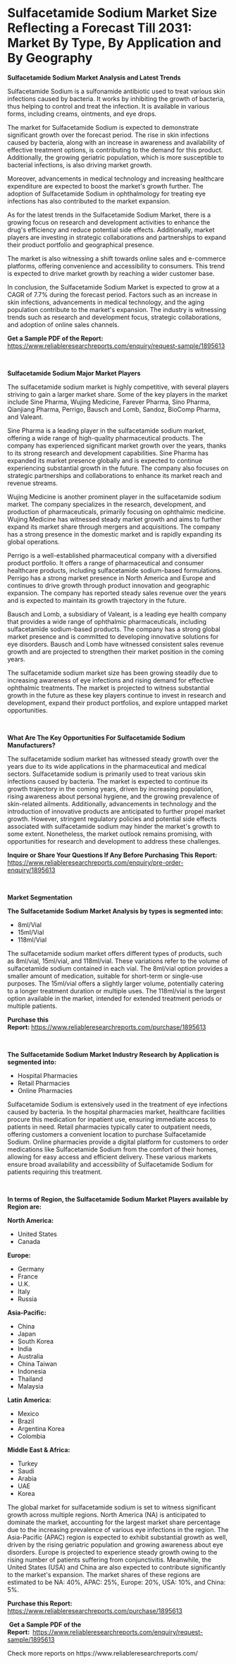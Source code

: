 <p><h1>Sulfacetamide Sodium Market Size Reflecting a Forecast Till 2031: Market By Type, By Application and By Geography</h1></p><p><strong>Sulfacetamide Sodium Market Analysis and Latest Trends</strong></p>
<p><p>Sulfacetamide Sodium is a sulfonamide antibiotic used to treat various skin infections caused by bacteria. It works by inhibiting the growth of bacteria, thus helping to control and treat the infection. It is available in various forms, including creams, ointments, and eye drops.</p><p>The market for Sulfacetamide Sodium is expected to demonstrate significant growth over the forecast period. The rise in skin infections caused by bacteria, along with an increase in awareness and availability of effective treatment options, is contributing to the demand for this product. Additionally, the growing geriatric population, which is more susceptible to bacterial infections, is also driving market growth.</p><p>Moreover, advancements in medical technology and increasing healthcare expenditure are expected to boost the market's growth further. The adoption of Sulfacetamide Sodium in ophthalmology for treating eye infections has also contributed to the market expansion.</p><p>As for the latest trends in the Sulfacetamide Sodium Market, there is a growing focus on research and development activities to enhance the drug's efficiency and reduce potential side effects. Additionally, market players are investing in strategic collaborations and partnerships to expand their product portfolio and geographical presence.</p><p>The market is also witnessing a shift towards online sales and e-commerce platforms, offering convenience and accessibility to consumers. This trend is expected to drive market growth by reaching a wider customer base.</p><p>In conclusion, the Sulfacetamide Sodium Market is expected to grow at a CAGR of 7.7% during the forecast period. Factors such as an increase in skin infections, advancements in medical technology, and the aging population contribute to the market's expansion. The industry is witnessing trends such as research and development focus, strategic collaborations, and adoption of online sales channels.</p></p>
<p><strong>Get a Sample PDF of the Report:&nbsp;</strong> <a href="https://www.reliableresearchreports.com/enquiry/request-sample/1895613">https://www.reliableresearchreports.com/enquiry/request-sample/1895613</a></p>
<p>&nbsp;</p>
<p><strong>Sulfacetamide Sodium Major Market Players</strong></p>
<p><p>The sulfacetamide sodium market is highly competitive, with several players striving to gain a larger market share. Some of the key players in the market include Sine Pharma, Wujing Medicine, Farever Pharma, Sino Pharma, Qianjiang Pharma, Perrigo, Bausch and Lomb, Sandoz, BioComp Pharma, and Valeant.</p><p>Sine Pharma is a leading player in the sulfacetamide sodium market, offering a wide range of high-quality pharmaceutical products. The company has experienced significant market growth over the years, thanks to its strong research and development capabilities. Sine Pharma has expanded its market presence globally and is expected to continue experiencing substantial growth in the future. The company also focuses on strategic partnerships and collaborations to enhance its market reach and revenue streams.</p><p>Wujing Medicine is another prominent player in the sulfacetamide sodium market. The company specializes in the research, development, and production of pharmaceuticals, primarily focusing on ophthalmic medicine. Wujing Medicine has witnessed steady market growth and aims to further expand its market share through mergers and acquisitions. The company has a strong presence in the domestic market and is rapidly expanding its global operations.</p><p>Perrigo is a well-established pharmaceutical company with a diversified product portfolio. It offers a range of pharmaceutical and consumer healthcare products, including sulfacetamide sodium-based formulations. Perrigo has a strong market presence in North America and Europe and continues to drive growth through product innovation and geographic expansion. The company has reported steady sales revenue over the years and is expected to maintain its growth trajectory in the future.</p><p>Bausch and Lomb, a subsidiary of Valeant, is a leading eye health company that provides a wide range of ophthalmic pharmaceuticals, including sulfacetamide sodium-based products. The company has a strong global market presence and is committed to developing innovative solutions for eye disorders. Bausch and Lomb have witnessed consistent sales revenue growth and are projected to strengthen their market position in the coming years.</p><p>The sulfacetamide sodium market size has been growing steadily due to increasing awareness of eye infections and rising demand for effective ophthalmic treatments. The market is projected to witness substantial growth in the future as these key players continue to invest in research and development, expand their product portfolios, and explore untapped market opportunities.</p></p>
<p>&nbsp;</p>
<p><strong>What Are The Key Opportunities For Sulfacetamide Sodium Manufacturers?</strong></p>
<p><p>The sulfacetamide sodium market has witnessed steady growth over the years due to its wide applications in the pharmaceutical and medical sectors. Sulfacetamide sodium is primarily used to treat various skin infections caused by bacteria. The market is expected to continue its growth trajectory in the coming years, driven by increasing population, rising awareness about personal hygiene, and the growing prevalence of skin-related ailments. Additionally, advancements in technology and the introduction of innovative products are anticipated to further propel market growth. However, stringent regulatory policies and potential side effects associated with sulfacetamide sodium may hinder the market's growth to some extent. Nonetheless, the market outlook remains promising, with opportunities for research and development to address these challenges.</p></p>
<p><strong>Inquire or Share Your Questions If Any Before Purchasing This Report:</strong> <a href="https://www.reliableresearchreports.com/enquiry/pre-order-enquiry/1895613">https://www.reliableresearchreports.com/enquiry/pre-order-enquiry/1895613</a></p>
<p>&nbsp;</p>
<p><strong>Market Segmentation</strong></p>
<p><strong>The Sulfacetamide Sodium Market Analysis by types is segmented into:</strong></p>
<p><ul><li>8ml/Vial</li><li>15ml/Vial</li><li>118ml/Vial</li></ul></p>
<p><p>The sulfacetamide sodium market offers different types of products, such as 8ml/vial, 15ml/vial, and 118ml/vial. These variations refer to the volume of sulfacetamide sodium contained in each vial. The 8ml/vial option provides a smaller amount of medication, suitable for short-term or single-use purposes. The 15ml/vial offers a slightly larger volume, potentially catering to a longer treatment duration or multiple uses. The 118ml/vial is the largest option available in the market, intended for extended treatment periods or multiple patients.</p></p>
<p><strong>Purchase this Report:&nbsp;</strong><a href="https://www.reliableresearchreports.com/purchase/1895613">https://www.reliableresearchreports.com/purchase/1895613</a></p>
<p>&nbsp;</p>
<p><strong>The Sulfacetamide Sodium Market Industry Research by Application is segmented into:</strong></p>
<p><ul><li>Hospital Pharmacies</li><li>Retail Pharmacies</li><li>Online Pharmacies</li></ul></p>
<p><p>Sulfacetamide Sodium is extensively used in the treatment of eye infections caused by bacteria. In the hospital pharmacies market, healthcare facilities procure this medication for inpatient use, ensuring immediate access to patients in need. Retail pharmacies typically cater to outpatient needs, offering customers a convenient location to purchase Sulfacetamide Sodium. Online pharmacies provide a digital platform for customers to order medications like Sulfacetamide Sodium from the comfort of their homes, allowing for easy access and efficient delivery. These various markets ensure broad availability and accessibility of Sulfacetamide Sodium for patients requiring this treatment.</p></p>
<p>&nbsp;</p>
<p><strong>In terms of Region, the Sulfacetamide Sodium Market Players available by Region are:</strong></p>
<p>
    <p> <strong> North America: </strong>
        <ul>
            <li>United States</li>
            <li>Canada</li>
        </ul>
        </p> 
    <p> <strong> Europe: </strong>
        <ul>
            <li>Germany</li>
            <li>France</li>
            <li>U.K.</li>
            <li>Italy</li>
            <li>Russia</li>
        </ul>
        </p> 
    <p> <strong> Asia-Pacific: </strong>
        <ul>
            <li>China</li>
            <li>Japan</li>
            <li>South Korea</li>
            <li>India</li>
            <li>Australia</li>
            <li>China Taiwan</li>
            <li>Indonesia</li>
            <li>Thailand</li>
            <li>Malaysia</li>
        </ul>
        </p> 
    <p> <strong> Latin America: </strong>
        <ul>
            <li>Mexico</li>
            <li>Brazil</li>
            <li>Argentina Korea</li>
            <li>Colombia</li>
        </ul>
        </p> 
    <p> <strong> Middle East & Africa: </strong>
        <ul>
            <li>Turkey</li>
            <li>Saudi</li>
            <li>Arabia</li>
            <li>UAE</li>
            <li>Korea</li>
        </ul>
    </p>
    </p>
<p><p>The global market for sulfacetamide sodium is set to witness significant growth across multiple regions. North America (NA) is anticipated to dominate the market, accounting for the largest market share percentage due to the increasing prevalence of various eye infections in the region. The Asia-Pacific (APAC) region is expected to exhibit substantial growth as well, driven by the rising geriatric population and growing awareness about eye disorders. Europe is projected to experience steady growth owing to the rising number of patients suffering from conjunctivitis. Meanwhile, the United States (USA) and China are also expected to contribute significantly to the market's expansion. The market shares of these regions are estimated to be NA: 40%, APAC: 25%, Europe: 20%, USA: 10%, and China: 5%.</p></p>
<p><strong>Purchase this Report: </strong><a href="https://www.reliableresearchreports.com/purchase/1895613">https://www.reliableresearchreports.com/purchase/1895613</a></p>
<p>&nbsp;<strong>Get a Sample PDF of the Report:&nbsp;&nbsp;</strong><a href="https://www.reliableresearchreports.com/enquiry/request-sample/1895613">https://www.reliableresearchreports.com/enquiry/request-sample/1895613</a></p>
<p><strong></strong></p>
<p>Check more reports on https://www.reliableresearchreports.com/</p>